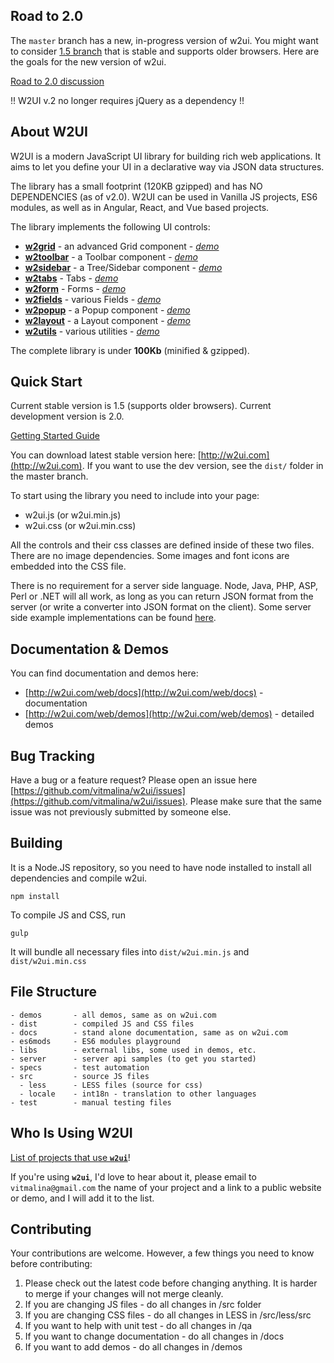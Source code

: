 ## Road to 2.0
The `master` branch has a new, in-progress version of w2ui. You might want to consider [1.5 branch](https://github.com/vitmalina/w2ui/tree/w2ui-1.5) that is stable and supports older browsers. Here are the goals for the new version of w2ui.

[Road to 2.0 discussion](https://github.com/vitmalina/w2ui/discussions/1955)

!! W2UI v.2 no longer requires jQuery as a dependency !!

## About W2UI

W2UI is a modern JavaScript UI library for building rich web applications. It aims to let you define your UI in a declarative way via JSON data structures.

The library has a small footprint (120KB gzipped) and has NO DEPENDENCIES (as of v2.0). W2UI can be used in Vanilla JS projects, ES6 modules, as well as in Angular, React, and Vue based projects.

The library implements the following UI controls:

* **[w2grid](http://w2ui.com/web/docs/1.5/layout/grid)** - an advanced Grid component - *[demo](http://w2ui.com/web/demos/#/grid/1)*
* **[w2toolbar](http://w2ui.com/web/docs/1.5/toolbar)** - a Toolbar component - *[demo](http://w2ui.com/web/demos/#/toolbar/1)*
* **[w2sidebar](http://w2ui.com/web/docs/1.5/sidebar)** - a Tree/Sidebar component - *[demo](http://w2ui.com/web/demos/#/sidebar/1)*
* **[w2tabs](http://w2ui.com/web/docs/1.5/tabs)** - Tabs - *[demo](http://w2ui.com/web/demos/#/tabs/1)*
* **[w2form](http://w2ui.com/web/docs/1.5/form)** - Forms - *[demo](http://w2ui.com/web/demos/#/form/1)*
* **[w2fields](http://w2ui.com/web/docs/1.5/fields)** - various Fields - *[demo](http://w2ui.com/web/demos/#/fields/1)*
* **[w2popup](http://w2ui.com/web/docs/1.5/popup)** - a Popup component - *[demo](http://w2ui.com/web/demos/#/popup/1)*
* **[w2layout](http://w2ui.com/web/docs/1.5/layout)** - a Layout component - *[demo](http://w2ui.com/web/demos/#/layout/1)*
* **[w2utils](http://w2ui.com/web/docs/1.5/utils)** - various utilities - *[demo](http://w2ui.com/web/demos/#/utils/1)*

The complete library is under **100Kb** (minified & gzipped).

## Quick Start

Current stable version is 1.5 (supports older browsers).
Current development version is 2.0.

[Getting Started Guide](http://w2ui.com/web/get-started)

You can download latest stable version here: [http://w2ui.com](http://w2ui.com). If you want to use the dev version, see the `dist/` folder in the master branch.

To start using the library you need to include into your page:

- w2ui.js (or w2ui.min.js)
- w2ui.css (or w2ui.min.css)

All the controls and their css classes are defined inside of these two files. There are no image dependencies. Some images and font icons are embedded into the CSS file.

There is no requirement for a server side language. Node, Java, PHP, ASP, Perl or .NET will all work, as long as you can
return JSON format from the server (or write a converter into JSON format on the client). Some server side example implementations
can be found [here](https://github.com/vitmalina/w2ui/tree/master/server).

## Documentation & Demos

You can find documentation and demos here:

* [http://w2ui.com/web/docs](http://w2ui.com/web/docs) - documentation
* [http://w2ui.com/web/demos](http://w2ui.com/web/demos) - detailed demos


## Bug Tracking

Have a bug or a feature request? Please open an issue here [https://github.com/vitmalina/w2ui/issues](https://github.com/vitmalina/w2ui/issues).
Please make sure that the same issue was not previously submitted by someone else.

## Building

It is a Node.JS repository, so you need to have node installed to install all dependencies and compile w2ui.

```
npm install
```

To compile JS and CSS, run
```
gulp
```

It will bundle all necessary files into `dist/w2ui.min.js` and `dist/w2ui.min.css`

## File Structure

```
- demos       - all demos, same as on w2ui.com
- dist        - compiled JS and CSS files
- docs        - stand alone documentation, same as on w2ui.com
- es6mods     - ES6 modules playground
- libs        - external libs, some used in demos, etc.
- server      - server api samples (to get you started)
- specs       - test automation
- src         - source JS files
  - less      - LESS files (source for css)
  - locale    - int18n - translation to other languages
- test        - manual testing files
```

## Who Is Using W2UI

[List of projects that use **`w2ui`**](https://github.com/vitmalina/w2ui/wiki/Projects-that-use-w2ui)!

If you're using **`w2ui`**, I'd love to hear about it, please email to `vitmalina@gmail.com` the name of your project and a link to a public website or demo, and I will add it to the list.

## Contributing

Your contributions are welcome. However, a few things you need to know before contributing:

1. Please check out the latest code before changing anything. It is harder to merge if your changes will not merge cleanly.
2. If you are changing JS files - do all changes in /src folder
3. If you are changing CSS files - do all changes in LESS in /src/less/src
4. If you want to help with unit test - do all changes in /qa
5. If you want to change documentation - do all changes in /docs
6. If you want to add demos - do all changes in /demos

